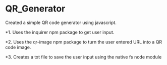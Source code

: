 # QR_Generator

Created a simple QR code generator using javascript.

*1. Uses the inquirer npm package to get user input.


*2. Uses the qr-image npm package to turn the user entered URL into a QR code image.


*3. Creates a txt file to save the user input using the native fs node module

 

